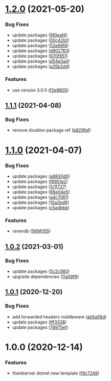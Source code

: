 # [1.2.0](https://github.com/Aguafrommars/Templates/compare/1.1.1...1.2.0) (2021-05-20)


### Bug Fixes

* update packages ([9f0eaf4](https://github.com/Aguafrommars/Templates/commit/9f0eaf497358f2d3845c769a0b44a5afe6c2f4e8))
* update packages ([00c42b1](https://github.com/Aguafrommars/Templates/commit/00c42b105eebcccbfbc803b96c3e549a5621d42f))
* update packages ([52e69f4](https://github.com/Aguafrommars/Templates/commit/52e69f454cf7588cccae3d494e76be6e5a9ff055))
* update packages ([d902763](https://github.com/Aguafrommars/Templates/commit/d902763d28f1ad534ae209976c8af57a731bd862))
* update packages ([670f951](https://github.com/Aguafrommars/Templates/commit/670f95118d5a2f090f79d23fe90de2023f327164))
* update packages ([d54e3a4](https://github.com/Aguafrommars/Templates/commit/d54e3a40239741a3c2df9a43564811efe79bd2f0))
* update packages ([a35b2d4](https://github.com/Aguafrommars/Templates/commit/a35b2d4e5e8a88af056708c0f7ee903d56a58c4f))


### Features

* use version 3.0.0 ([f2e8805](https://github.com/Aguafrommars/Templates/commit/f2e8805924aa3778373bfb7a6fee93e102c54b8b))

## [1.1.1](https://github.com/Aguafrommars/Templates/compare/1.1.0...1.1.1) (2021-04-08)


### Bug Fixes

* remove doublon package ref ([b829faf](https://github.com/Aguafrommars/Templates/commit/b829fafbeb10747e6ada9e707795aa67c711141f))

# [1.1.0](https://github.com/Aguafrommars/Templates/compare/1.0.2...1.1.0) (2021-04-07)


### Bug Fixes

* update packages ([a8830d0](https://github.com/Aguafrommars/Templates/commit/a8830d0a192bc4338423d0bc9d81e80e483d890a))
* update packages ([f6851e2](https://github.com/Aguafrommars/Templates/commit/f6851e248438502dbaaddcdef011d5bd1760e2da))
* update packages ([1c1f727](https://github.com/Aguafrommars/Templates/commit/1c1f72732cd5afb610652ffd8032b2d7d656815d))
* update packages ([66e04e5](https://github.com/Aguafrommars/Templates/commit/66e04e5f465342f516182e127835143f3aee296a))
* update packages ([a4c7061](https://github.com/Aguafrommars/Templates/commit/a4c70612fce4cda25d6b877845231d5d1a854fbe))
* update packages ([10a2bd9](https://github.com/Aguafrommars/Templates/commit/10a2bd944550ebe6954eca45021e25be1ed31ce4))
* update packages ([c5adbbb](https://github.com/Aguafrommars/Templates/commit/c5adbbb0049d2cd1dfa99c69742b37c831e6f7c6))


### Features

* ravendb ([569f055](https://github.com/Aguafrommars/Templates/commit/569f055cb281c8b8497365d746fc9be40502a578))

## [1.0.2](https://github.com/Aguafrommars/Templates/compare/1.0.1...1.0.2) (2021-03-01)


### Bug Fixes

* update packages ([5c2c580](https://github.com/Aguafrommars/Templates/commit/5c2c580d49a0fa46e20e11e16f49c1619a0ec8f5))
* upgrade dependencies ([11a59f6](https://github.com/Aguafrommars/Templates/commit/11a59f61bcf57a683d70fa9caff875671e60af2d))

## [1.0.1](https://github.com/Aguafrommars/Templates/compare/1.0.0...1.0.1) (2020-12-20)


### Bug Fixes

* add forwarded headers middleware ([ab5a56d](https://github.com/Aguafrommars/Templates/commit/ab5a56dc5f14c5438b89537d95e597c3f9115742))
* update packages ([fff3338](https://github.com/Aguafrommars/Templates/commit/fff333866dc53984d7fa36c81dbe37fbf38b5c61))
* update packages ([78975ef](https://github.com/Aguafrommars/Templates/commit/78975ef2759414308d11a5873cb57a795ad29b4d))

# 1.0.0 (2020-12-14)


### Features

* theidserver dotnet new template ([f9c7248](https://github.com/Aguafrommars/Templates/commit/f9c7248b3566edd6afd99817bddff3271e5e58ac))
